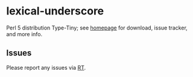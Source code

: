 # lexical-underscore

Perl 5 distribution Type-Tiny; see [homepage](https://metacpan.org/release/lexical-underscore)
for download, issue tracker, and more info.

## Issues

Please report any issues via [RT](https://rt.cpan.org/Dist/Display.html?Queue=lexical-underscore).
